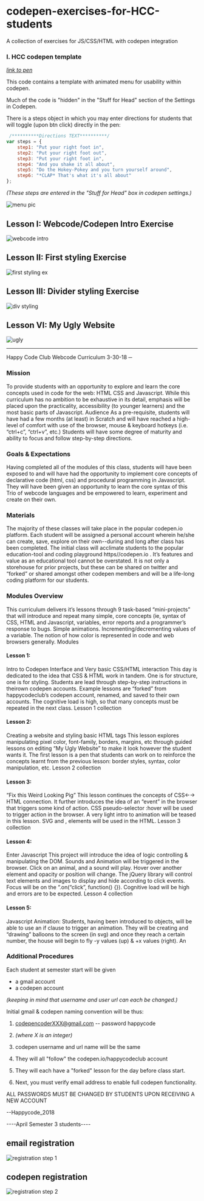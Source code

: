 # codepen-exercises-for-HCC-students
A collection of exercises for JS/CSS/HTML with codepen integration



### I. HCC codepen template 

*[link to pen](https://codepen.io/happycodeclub/pen/OvmjpV)*

This code contains a template with animated menu for usability within codepen.

Much of the code is "hidden" in the "Stuff for Head" section of the Settings in Codepen.

There is a steps object in which you may enter directions for students that will toggle (upon btn click) directly in the pen:

```javascript
 /**********Directions TEXT**********/
var steps = {
    step1: "Put your right foot in",
    step2: "Put your right foot out",
    step3: "Put your right foot in",
    step4: "And you shake it all about",
    step5: "Do the Hokey-Pokey and you turn yourself around",
    step6: "*CLAP* That's what it's all about"
};
```

*(These steps are entered in the "Stuff for Head" box in codepen settings.)*

![menu pic](./readmeImg/menuview.jpg "menu view")

## Lesson I: Webcode/Codepen Intro Exercise

![webcode intro](./readmeImg/webintro.png "webcode intro")

## Lesson II: First styling Exercise

![first styling ex](./readmeImg/firststyle.png "firststyle.png")

## Lesson III: Divider styling Exercise

![div styling](./readmeImg/divstyle.png "divstyle.png")

## Lesson VI: My Ugly Website

![ugly](./readmeImg/ugly.png "ugly.png")

-----------

Happy Code Club Webcode Curriculum
3-30-18
─

### Mission
To provide students with an opportunity to explore and learn the core concepts used in code for the web: HTML CSS and Javascript. While this curriculum has no ambition to be exhaustive in its detail, emphasis will be placed upon the practicality, accessibility (to younger learners) and the most basic parts of Javascript.
Audience
As a pre-requisite, students will have had a few months (at least) in Scratch and will have reached a high-level of comfort with use of the browser, mouse & keyboard hotkeys  (i.e. “ctrl+c”, “ctrl+v”, etc.) 
Students will have some degree of maturity and ability to focus and follow step-by-step directions.
### Goals & Expectations
Having completed all of the modules of this class, students will have been exposed to and will have had the opportunity to implement core concepts of declarative code (html, css) and procedural programming in Javascript. They will have been given an opportunity to learn the core syntax of this Trio of webcode languages and be empowered to learn, experiment and create on their own.
### Materials
The majority of these classes will take place in the popular codepen.io platform. Each student will be assigned a personal account wherein he/she can create, save, explore on their own--during and long after class has been completed.
The initial class will acclimate students to the popular education-tool and coding playground https//codepen.io . It’s features and value as an educational tool cannot be overstated. It is not only a storehouse for prior projects, but these can be shared on twitter and “forked” or shared amongst other codepen members and will be a life-long coding platform for our students.
### Modules Overview
This curriculum delivers it’s lessons through 9 task-based “mini-projects” that will introduce and repeat many simple, core concepts (ie, syntax of CSS, HTML and Javascript, variables, error reports and a programmer’s response to bugs. Simple animations. Incrementing/decrementing values of a variable. The notion of how color is represented in code and web browsers generally.
Modules 


#### Lesson 1: 
Intro to Codepen Interface and Very basic CSS/HTML interaction
This day is dedicated to the idea that CSS & HTML work in tandem. One is for structure, one is for styling. Students are lead through step-by-step instructions in theirown codepen accounts. Example lessons are “forked” from happycodeclub’s codepen account, renamed, and saved to their own accounts. The cognitive load is high, so that many concepts must be repeated in the next class.
Lesson 1 collection

#### Lesson 2: 
Creating a website and styling basic HTML tags
This lesson explores manipulating pixel color, font-family, borders, margins, etc through guided lessons on editing “My Ugly Website” to make it look however the student wants it.
The first lesson is a pen that students can work on to reinforce the concepts learnt from the previous lesson: border styles, syntax, color manipulation, etc.
Lesson 2 collection

#### Lesson 3:
 “Fix this Weird Looking Pig”
This lesson continues the concepts of CSS←→ HTML connection. It further introduces the idea of an “event” in the browser that triggers some kind of action. CSS pseudo-selector :hover will be used to trigger action in the browser. A very light intro to animation will be teased in this lesson. SVG and <circle>, <path> elements will be used in the HTML.
Lesson 3 collection

#### Lesson 4:
 Enter Javascript
This project will introduce the idea of logic controlling & manipulating the DOM. Sounds and Animation will be triggered in the browser. Click on an animal, and a sound will play. Hover over another element and opacity or position will change. The jQuery library will control text elements and images to display and hide according to click events. Focus will be on the “<HTML>.on(“click”, function() {}). Cognitive load will be high and errors are to be expected.
Lesson 4 collection

#### Lesson 5: 
Javascript Animation:
Students, having been introduced to objects, will be able to use an if clause to trigger an animation. They will be creating and “drawing” balloons to the screen (in svg) and once they reach a certain number, the house will begin to fly -y values (up) & +x values (right). An <audio> html element will be triggered by a click event. They will be able to customize the speed and easings of the animation with numbers and javascript keywords used by the greensock.js animation library for vector graphics.
Lesson 5 collection


### Additional Procedures

Each student at semester start will be given

- a gmail account
- a codepen account

*(keeping in mind that username and user url can each be changed.)*

Initial gmail & codepen naming convention will be thus:

1. codepencoderXXX@gmail.com -- password happycode

1. *(where X is an integer)*

1. codepen username and url name will be the same

1. They will all "follow" the codepen.io/happycodeclub account

1. They will each have a "forked" lesson for the day before class start.

1. Next, you must verify email address to enable full codepen functionality.



ALL PASSWORDS MUST BE CHANGED BY STUDENTS UPON RECEIVING A NEW ACCOUNT

--Happycode_2018

----April Semester 3 students----

## email registration

![registration step 1](./readmeImg/registration1.png "registration step 1")

## codepen registration

![registration step 2](./readmeImg/registration2.png "registration step 2")

